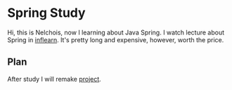 # Spring Study
Hi, this is Nelchois, now I learning about Java Spring.
I watch lecture about Spring in [inflearn](https://www.inflearn.com/course/%EC%8A%A4%ED%94%84%EB%A7%81-%ED%95%B5%EC%8B%AC-%EC%9B%90%EB%A6%AC-%EA%B8%B0%EB%B3%B8%ED%8E%B8).
It's pretty long and expensive, however, worth the price.

## Plan
After study I will remake [project](https://github.com/Nelchois/Sapago).